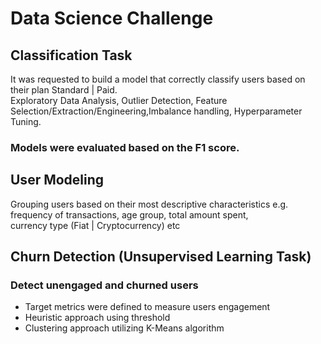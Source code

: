 # Data Science Challenge 

## Classification Task

It was requested to build a model that correctly classify users based on their plan Standard | Paid.  
Exploratory Data Analysis, Outlier Detection, Feature Selection/Extraction/Engineering,Imbalance handling, Hyperparameter Tuning.  
### Models were evaluated based on the F1 score.

## User Modeling

Grouping users based on their most descriptive characteristics e.g. frequency of transactions, age group, total amount spent,  
currency type (Fiat | Cryptocurrency) etc

## Churn Detection (Unsupervised Learning Task)

### Detect unengaged and churned users

* Target metrics were defined to measure users engagement
* Heuristic approach using threshold
* Clustering approach utilizing K-Means algorithm
